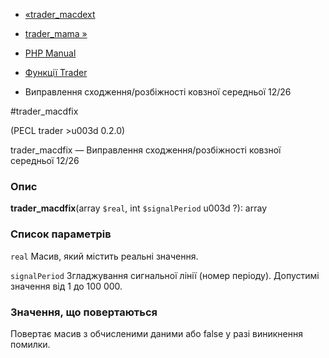 - [«trader_macdext](function.trader-macdext.md)
- [trader_mama »](function.trader-mama.md)

- [PHP Manual](index.md)
- [Функції Trader](ref.trader.md)
- Виправлення сходження/розбіжності ковзної середньої 12/26

#trader_macdfix

(PECL trader \>u003d 0.2.0)

trader_macdfix — Виправлення сходження/розбіжності ковзної середньої
12/26

### Опис

**trader_macdfix**(array `$real`, int `$signalPeriod` u003d ?): array

### Список параметрів

`real`
Масив, який містить реальні значення.

`signalPeriod`
Згладжування сигнальної лінії (номер періоду). Допустимі значення від
1 до 100 000.

### Значення, що повертаються

Повертає масив з обчисленими даними або false у разі
виникнення помилки.
